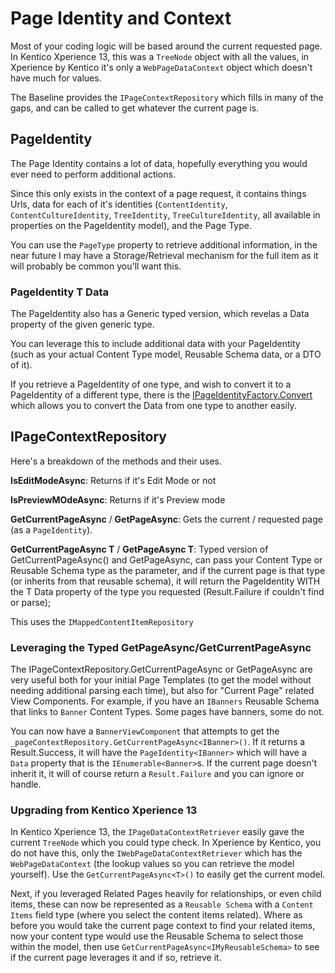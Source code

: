 # Page Identity and Context

Most of your coding logic will be based around the current requested page.  In Kentico Xperience 13, this was a `TreeNode` object with all the values, in Xperience by Kentico it's only a `WebPageDataContext` object which doesn't have much for values.

The Baseline provides the `IPageContextRepository` which fills in many of the gaps, and can be called to get whatever the current page is.


## PageIdentity

The Page Identity contains a lot of data, hopefully everything you would ever need to perform additional actions.

Since this only exists in the context of a page request, it contains things Urls, data for each of it's identities (`ContentIdentity`, `ContentCultureIdentity`, `TreeIdentity`, `TreeCultureIdentity`, all available in properties on the PageIdentity model), and the Page Type.

You can use the `PageType` property to retrieve additional information, in the near future I may have a Storage/Retrieval mechanism for the full item as it will probably be common you'll want this.

### PageIdentity T Data
The PageIdentity also has a Generic typed version, which revelas a Data property of the given generic type.

You can leverage this to include additional data with your PageIdentity (such as your actual Content Type model, Reusable Schema data, or a DTO of it).

If you retrieve a PageIdentity of one type, and wish to convert it to a PageIdentity of a different type, there is the [IPageIdentityFactory.Convert](../../src/Core/Core.Models/Services/IPageIdentityFactory.cs) which allows you to convert the Data from one type to another easily.


## IPageContextRepository

Here's a breakdown of the methods and their uses.

**IsEditModeAsync**: Returns if it's Edit Mode or not

**IsPreviewMOdeAsync**: Returns if it's Preview mode

**GetCurrentPageAsync** / **GetPageAsync**: Gets the current / requested page (as a `PageIdentity`).

**GetCurrentPageAsync T** / **GetPageAsync T**: Typed version of GetCurrentPageAsync() and GetPageAsync, can pass your Content Type or Reusable Schema type as the parameter, and if the current page is that type (or inherits from that reusable schema), it will return the PageIdentity WITH the T Data property of the type you requested (Result.Failure if couldn't find or parse);

This uses the `IMappedContentItemRepository`

### Leveraging the Typed GetPageAsync/GetCurrentPageAsync
The IPageContextRepository.GetCurrentPageAsync<T> or GetPageAsync<T> are very useful both for your initial Page Templates (to get the model without needing additional parsing each time), but also for "Current Page" related View Components.  For example, if you have an `IBanners` Reusable Schema that links to `Banner` Content Types.  Some pages have banners, some do not.

You can now have a `BannerViewComponent` that attempts to get the `_pageContextRepository.GetCurrentPageAsync<IBanner>()`.  If it returns a Result.Success, it will have the `PageIdentity<IBanner>` which will have a `Data` property that is the `IEnumerable<Banner>`s.  If the current page doesn't inherit it, it will of course return a `Result.Failure` and you can ignore or handle.

### Upgrading from Kentico Xperience 13
In Kentico Xperience 13, the `IPageDataContextRetriever` easily gave the current `TreeNode` which you could type check.  In Xperience by Kentico, you do not have this, only the `IWebPageDataContextRetriever` which has the `WebPageDataContext` (the lookup values so you can retrieve the model yourself).  Use the `GetCurrentPageAsync<T>()` to easily get the current model.

Next, if you leveraged Related Pages heavily for relationships, or even child items, these can now be represented as a `Reusable Schema` with a `Content Items` field type (where you select the content items related).  Where as before you would take the current page context to find your related items, now your content type would use the Reusable Schema to select those within the model, then use `GetCurrentPageAsync<IMyReusableSchema>` to see if the current page leverages it and if so, retrieve it.